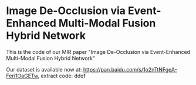 # Image De-Occlusion via Event-Enhanced Multi-Modal Fusion Hybrid Network
 
This is the code of our MIR paper "Image De-Occlusion via Event-Enhanced Multi-Modal Fusion Hybrid Network"

Our dataset is available now at: https://pan.baidu.com/s/1o2nTtNFgeA-Feri1OaGETw, extract code: ddqf
